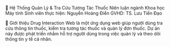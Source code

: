 💊 Hệ Thống Quản Lý & Tra Cứu Tương Tác Thuốc
Niên luận ngành Khoa học Máy tính
Sinh viên thực hiện: Nguyễn Hoàng Điển
GVHD: TS. Lưu Tiến Đạo

📁 Giới thiệu 
Drug Interaction Web là một ứng dụng web giúp người dùng tra cứu thông tin thuốc, kiểm tra tương tác thuốc và quản lý đơn thuốc. Dự án này được phát triển nhằm hỗ trợ người dùng trong việc quản lý và theo dõi thông tin y tế cá nhân.
